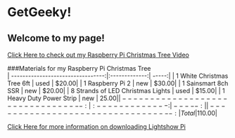 # GetGeeky!

## Welcome to my page!



[Click Here to check out my Raspberry Pi Christmas Tree Video](https://www.youtube.com/watch?v=uhDK_957jHw)


 ###Materials for my Raspberry Pi Christmas Tree              
| ---------------------------------:|:-------------:| -----:|
| 1 White Christmas Tree 6ft        | used          | $20.00|
| 1 Raspberry Pi 2                  | new           | $30.00|
| 1 Sainsmart 8ch SSR               | new           | $20.00|
| 8 Strands of LED Christmas Lights | used          | $15.00|
| 1 Heavy Duty Power Strip          | new           | $25.00|
| ---------------------------------:|:-------------:| -----:|
| ---------------------------------:|Total          |$110.00|

[Click Here for more information on downloading Lightshow Pi](https://bitbucket.org/togiles/lightshowpi.git)
